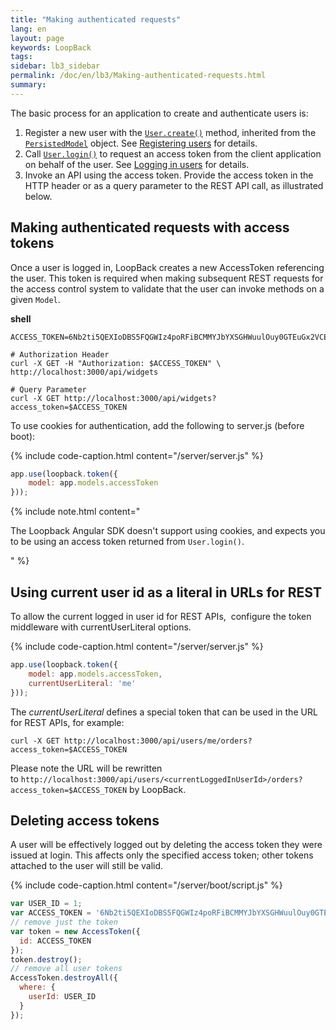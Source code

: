 ```yaml
---
title: "Making authenticated requests"
lang: en
layout: page
keywords: LoopBack
tags:
sidebar: lb3_sidebar
permalink: /doc/en/lb3/Making-authenticated-requests.html
summary:
---
```


The basic process for an application to create and authenticate users is:

1.  Register a new user with the [`User.create()`](http://apidocs.strongloop.com/loopback/#persistedmodel-create) method,
    inherited from the [`PersistedModel`](https://apidocs.strongloop.com/loopback/#persistedmodel) object.
    See [Registering users](Registering-users.html) for details.
2.  Call [`User.login()`](https://apidocs.strongloop.com/loopback/#user-login) to request an access token from the client application on behalf of the user.
    See [Logging in users](Logging-in-users.html) for details.
3.  Invoke an API using the access token. Provide the access token in the HTTP header or as a query parameter to the REST API call, as illustrated below.

## Making authenticated requests with access tokens

Once a user is logged in, LoopBack creates a new AccessToken referencing the user.
This token is required when making subsequent REST requests for the access control system to validate that the user can invoke methods on a given `Model`.

**shell**

```
ACCESS_TOKEN=6Nb2ti5QEXIoDBS5FQGWIz4poRFiBCMMYJbYXSGHWuulOuy0GTEuGx2VCEVvbpBK

# Authorization Header
curl -X GET -H "Authorization: $ACCESS_TOKEN" \
http://localhost:3000/api/widgets

# Query Parameter
curl -X GET http://localhost:3000/api/widgets?access_token=$ACCESS_TOKEN
```

To use cookies for authentication, add the following to server.js (before boot):

{% include code-caption.html content="/server/server.js" %}
```javascript
app.use(loopback.token({
    model: app.models.accessToken
}));
```

{% include note.html content="

The Loopback Angular SDK doesn't support using cookies, and expects you to be using an access token returned from `User.login()`.

" %}

## Using current user id as a literal in URLs for REST

To allow the current logged in user id for REST APIs,  configure the token middleware with currentUserLiteral options. 

{% include code-caption.html content="/server/server.js" %}
```javascript
app.use(loopback.token({
    model: app.models.accessToken,
    currentUserLiteral: 'me'
}));
```

The _currentUserLiteral_ defines a special token that can be used in the URL for REST APIs, for example:

`curl -X GET http://localhost:3000/api/users/me/orders?access_token=$ACCESS_TOKEN`

Please note the URL will be rewritten to `http://localhost:3000/api/users/<currentLoggedInUserId>/orders?access_token=$ACCESS_TOKEN` by LoopBack.

## Deleting access tokens

A user will be effectively logged out by deleting the access token they were issued at login.
This affects only the specified access token; other tokens attached to the user will still be valid.

{% include code-caption.html content="/server/boot/script.js" %}
```javascript
var USER_ID = 1;
var ACCESS_TOKEN = '6Nb2ti5QEXIoDBS5FQGWIz4poRFiBCMMYJbYXSGHWuulOuy0GTEuGx2VCEVvbpBK';
// remove just the token
var token = new AccessToken({
  id: ACCESS_TOKEN
});
token.destroy();
// remove all user tokens
AccessToken.destroyAll({
  where: {
    userId: USER_ID
  }
});
```